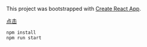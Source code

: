This project was bootstrapped with [Create React App](https://github.com/facebookincubator/create-react-app).

[点击](https://yu-tao-movie-app.herokuapp.com/)
```
npm install
npm run start
```
